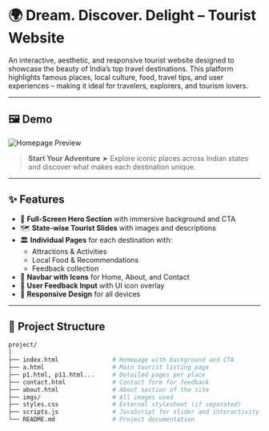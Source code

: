 # 🌍 Dream. Discover. Delight – Tourist Website

An interactive, aesthetic, and responsive tourist website designed to showcase the beauty of India’s top travel destinations. This platform highlights famous places, local culture, food, travel tips, and user experiences – making it ideal for travelers, explorers, and tourism lovers.

---

## 🖼️ Demo

![Homepage Preview](./imgs/bgpic.jpg)

> **Start Your Adventure** ➤ Explore iconic places across Indian states and discover what makes each destination unique.

---

## ✨ Features

- 🎯 **Full-Screen Hero Section** with immersive background and CTA
- 🗺️ **State-wise Tourist Slides** with images and descriptions
- 🏛️ **Individual Pages** for each destination with:
  - Attractions & Activities
  - Local Food & Recommendations
  - Feedback collection
- 🧭 **Navbar with Icons** for Home, About, and Contact
- 💬 **User Feedback Input** with UI icon overlay
- 📱 **Responsive Design** for all devices

---

## 📁 Project Structure

```bash
project/
│
├── index.html               # Homepage with background and CTA
├── a.html                   # Main tourist listing page
├── p1.html, p11.html...     # Detailed pages per place
├── contact.html             # Contact form for feedback
├── about.html               # About section of the site
├── imgs/                    # All images used
├── styles.css               # External stylesheet (if separated)
├── scripts.js               # JavaScript for slider and interactivity
└── README.md                # Project documentation
